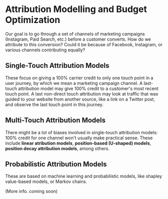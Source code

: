 # Attribution Modelling and Budget Optimization
Our goal is to go through a set of channels of marketing campaigns (Instagram, Paid Search, etc.) before a customer converts. How do we attribute to this conversion? Could it be because of Facebook, Instagram, or various channels contributing equally? 
## Single-Touch Attribution Models
These focus on giving a 100% carrier credit to only one touch point in a user journey, by which we mean a marketing campaign channel. A last-touch attribution model may give 100% credit to a customer's most recent touch point. A last non-direct touch attribution may look at traffic that was guided to your website from another source, like a link on a Twitter post, and observe the last touch point in this journey.
## Multi-Touch Attribution Models
There might be a lot of biases involved in single-touch attribution models: 100% credit for one channel won't usually make practical sense. These include **linear atribution models**, **position-based (U-shaped) models**, **position decay attribution models**, among others.
## Probabilistic Attribution Models
These are based on machine learning and probabilistic models, like shapley value-based models, or Markov chains.

(More info. coming soon)
